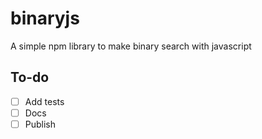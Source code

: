 # binaryjs
A simple npm library to make binary search with javascript

## To-do
- [ ] Add tests
- [ ] Docs
- [ ] Publish
